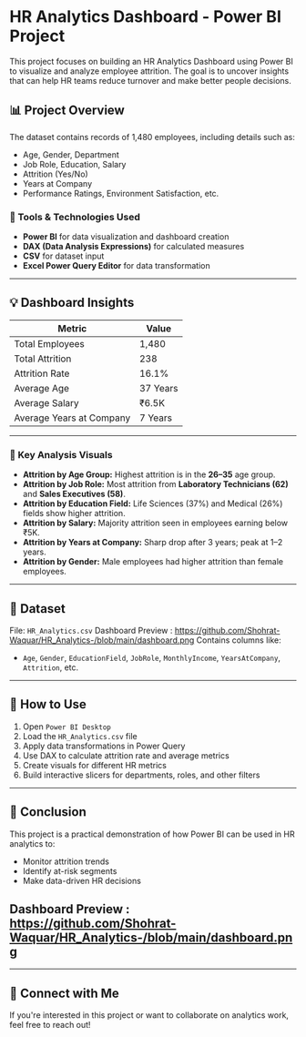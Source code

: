 # HR Analytics Dashboard - Power BI Project

This project focuses on building an HR Analytics Dashboard using Power BI to visualize and analyze employee attrition. The goal is to uncover insights that can help HR teams reduce turnover and make better people decisions.

## 📊 Project Overview

The dataset contains records of 1,480 employees, including details such as:
- Age, Gender, Department
- Job Role, Education, Salary
- Attrition (Yes/No)
- Years at Company
- Performance Ratings, Environment Satisfaction, etc.

### 🔧 Tools & Technologies Used
- **Power BI** for data visualization and dashboard creation
- **DAX (Data Analysis Expressions)** for calculated measures
- **CSV** for dataset input
- **Excel Power Query Editor** for data transformation

---

## 💡 Dashboard Insights

| Metric | Value |
|--------|-------|
| Total Employees | 1,480 |
| Total Attrition | 238 |
| Attrition Rate | 16.1% |
| Average Age | 37 Years |
| Average Salary | ₹6.5K |
| Average Years at Company | 7 Years |

---

### 📌 Key Analysis Visuals

- **Attrition by Age Group:** Highest attrition is in the **26–35** age group.
- **Attrition by Job Role:** Most attrition from **Laboratory Technicians (62)** and **Sales Executives (58)**.
- **Attrition by Education Field:** Life Sciences (37%) and Medical (26%) fields show higher attrition.
- **Attrition by Salary:** Majority attrition seen in employees earning below ₹5K.
- **Attrition by Years at Company:** Sharp drop after 3 years; peak at 1–2 years.
- **Attrition by Gender:** Male employees had higher attrition than female employees.

---

## 📁 Dataset

File: `HR_Analytics.csv`
Dashboard Preview : https://github.com/Shohrat-Waquar/HR_Analytics-/blob/main/dashboard.png
Contains columns like:
- `Age`, `Gender`, `EducationField`, `JobRole`, `MonthlyIncome`, `YearsAtCompany`, `Attrition`, etc.

---

## 📌 How to Use

1. Open `Power BI Desktop`
2. Load the `HR_Analytics.csv` file
3. Apply data transformations in Power Query
4. Use DAX to calculate attrition rate and average metrics
5. Create visuals for different HR metrics
6. Build interactive slicers for departments, roles, and other filters

---

## 📢 Conclusion

This project is a practical demonstration of how Power BI can be used in HR analytics to:
- Monitor attrition trends
- Identify at-risk segments
- Make data-driven HR decisions

## Dashboard Preview : https://github.com/Shohrat-Waquar/HR_Analytics-/blob/main/dashboard.png
---

## 🔗 Connect with Me

If you're interested in this project or want to collaborate on analytics work, feel free to reach out!




